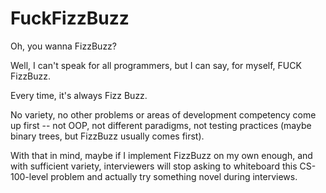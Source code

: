 # FuckFizzBuzz

Oh, you wanna FizzBuzz?

Well, I can't speak for all programmers, but I can say, for myself, FUCK FizzBuzz.

Every time, it's always Fizz Buzz.

No variety, no other problems or areas of development competency come up first -- not OOP, not different paradigms, not testing practices (maybe binary trees, but FizzBuzz usually comes first).

With that in mind, maybe if I implement FizzBuzz on my own enough, and with sufficient variety, interviewers will stop asking to whiteboard this CS-100-level problem and actually try something novel during interviews.
